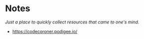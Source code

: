 # Notes
*Just a place to quickly collect resources that came to one's mind.*

* https://codecoroner.podigee.io/

